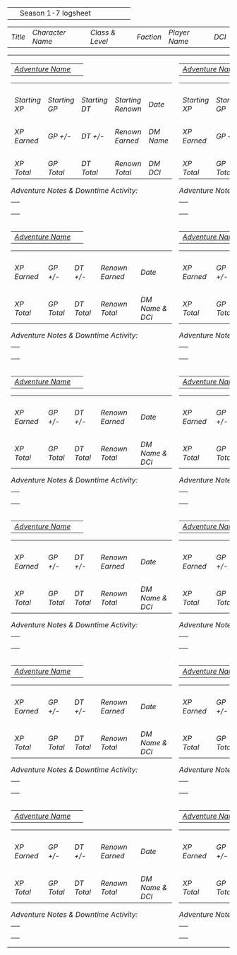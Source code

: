 |     |                     |     |     |     |     |
|-----|---------------------|-----|-----|-----|-----|
|     | Season 1-7 logsheet |     |     |     |     |

|         |                  |                 |           |               |       |
|---------|------------------|-----------------|-----------|---------------|-------|
| *Title* | *Character Name* | *Class & Level* | *Faction* | *Player Name* | *DCI* |

<table><tbody><tr class="odd"><td><table><tbody><tr class="odd"><td><em><u>Adventure Name</u></em></td><td> </td></tr></tbody></table><table><tbody><tr class="odd"><td> </td><td> </td><td> </td><td> </td><td> </td></tr><tr class="even"><td><em>Starting XP</em></td><td><em>Starting GP</em></td><td><em>Starting DT</em></td><td><em>Starting Renown</em></td><td><em>Date</em></td></tr><tr class="odd"><td> </td><td> </td><td> </td><td> </td><td> </td></tr><tr class="even"><td><em>XP Earned</em></td><td><em>GP +/-</em></td><td><em>DT +/-</em></td><td><em>Renown Earned</em></td><td><em>DM Name</em></td></tr><tr class="odd"><td> </td><td> </td><td> </td><td> </td><td> </td></tr><tr class="even"><td><em>XP Total</em></td><td><em>GP Total</em></td><td><em>DT Total</em></td><td><em>Renown Total</em></td><td><em>DM DCI</em></td></tr></tbody></table><p><em>Adventure Notes &amp; Downtime Activity:</em></p><table><tbody><tr class="odd"><td> </td></tr></tbody></table></td><td><table><tbody><tr class="odd"><td><em><u>Adventure Name</u></em></td><td> </td></tr></tbody></table><table><tbody><tr class="odd"><td> </td><td> </td><td> </td><td> </td><td> </td></tr><tr class="even"><td><em>Starting XP</em></td><td><em>Starting GP</em></td><td><em>Starting DT</em></td><td><em>Starting Renown</em></td><td><em>Date</em></td></tr><tr class="odd"><td> </td><td> </td><td> </td><td> </td><td> </td></tr><tr class="even"><td><em>XP Earned</em></td><td><em>GP +/-</em></td><td><em>DT +/-</em></td><td><em>Renown Earned</em></td><td><em>DM Name</em></td></tr><tr class="odd"><td> </td><td> </td><td> </td><td> </td><td> </td></tr><tr class="even"><td><em>XP Total</em></td><td><em>GP Total</em></td><td><em>DT Total</em></td><td><em>Renown Total</em></td><td><em>DM DCI</em></td></tr></tbody></table><p><em>Adventure Notes &amp; Downtime Activity:</em></p><table><tbody><tr class="odd"><td> </td></tr></tbody></table></td></tr><tr class="even"><td><table><tbody><tr class="odd"><td><em><u>Adventure Name</u></em></td><td> </td></tr></tbody></table><table><tbody><tr class="odd"><td> </td><td> </td><td> </td><td> </td><td> </td></tr><tr class="even"><td><em>XP Earned</em></td><td><em>GP +/-</em></td><td><em>DT +/-</em></td><td><em>Renown Earned</em></td><td><em>Date</em></td></tr><tr class="odd"><td> </td><td> </td><td> </td><td> </td><td> </td></tr><tr class="even"><td><em>XP Total</em></td><td><em>GP Total</em></td><td><em>DT Total</em></td><td><em>Renown Total</em></td><td><em>DM Name &amp; DCI</em></td></tr></tbody></table><p><em>Adventure Notes &amp; Downtime Activity:</em></p><table><tbody><tr class="odd"><td> </td></tr></tbody></table></td><td><table><tbody><tr class="odd"><td><em><u>Adventure Name</u></em></td><td> </td></tr></tbody></table><table><tbody><tr class="odd"><td> </td><td> </td><td> </td><td> </td><td> </td></tr><tr class="even"><td><em>XP Earned</em></td><td><em>GP +/-</em></td><td><em>DT +/-</em></td><td><em>Renown Earned</em></td><td><em>Date</em></td></tr><tr class="odd"><td> </td><td> </td><td> </td><td> </td><td> </td></tr><tr class="even"><td><em>XP Total</em></td><td><em>GP Total</em></td><td><em>DT Total</em></td><td><em>Renown Total</em></td><td><em>DM Name &amp; DCI</em></td></tr></tbody></table><p><em>Adventure Notes &amp; Downtime Activity:</em></p><table><tbody><tr class="odd"><td> </td></tr></tbody></table></td></tr><tr class="odd"><td><table><tbody><tr class="odd"><td><em><u>Adventure Name</u></em></td><td> </td></tr></tbody></table><table><tbody><tr class="odd"><td> </td><td> </td><td> </td><td> </td><td> </td></tr><tr class="even"><td><em>XP Earned</em></td><td><em>GP +/-</em></td><td><em>DT +/-</em></td><td><em>Renown Earned</em></td><td><em>Date</em></td></tr><tr class="odd"><td> </td><td> </td><td> </td><td> </td><td> </td></tr><tr class="even"><td><em>XP Total</em></td><td><em>GP Total</em></td><td><em>DT Total</em></td><td><em>Renown Total</em></td><td><em>DM Name &amp; DCI</em></td></tr></tbody></table><p><em>Adventure Notes &amp; Downtime Activity:</em></p><table><tbody><tr class="odd"><td> </td></tr></tbody></table></td><td><table><tbody><tr class="odd"><td><em><u>Adventure Name</u></em></td><td> </td></tr></tbody></table><table><tbody><tr class="odd"><td> </td><td> </td><td> </td><td> </td><td> </td></tr><tr class="even"><td><em>XP Earned</em></td><td><em>GP +/-</em></td><td><em>DT +/-</em></td><td><em>Renown Earned</em></td><td><em>Date</em></td></tr><tr class="odd"><td> </td><td> </td><td> </td><td> </td><td> </td></tr><tr class="even"><td><em>XP Total</em></td><td><em>GP Total</em></td><td><em>DT Total</em></td><td><em>Renown Total</em></td><td><em>DM Name &amp; DCI</em></td></tr></tbody></table><p><em>Adventure Notes &amp; Downtime Activity:</em></p><table><tbody><tr class="odd"><td> </td></tr></tbody></table></td></tr><tr class="even"><td><table><tbody><tr class="odd"><td><em><u>Adventure Name</u></em></td><td> </td></tr></tbody></table><table><tbody><tr class="odd"><td> </td><td> </td><td> </td><td> </td><td> </td></tr><tr class="even"><td><em>XP Earned</em></td><td><em>GP +/-</em></td><td><em>DT +/-</em></td><td><em>Renown Earned</em></td><td><em>Date</em></td></tr><tr class="odd"><td> </td><td> </td><td> </td><td> </td><td> </td></tr><tr class="even"><td><em>XP Total</em></td><td><em>GP Total</em></td><td><em>DT Total</em></td><td><em>Renown Total</em></td><td><em>DM Name &amp; DCI</em></td></tr></tbody></table><p><em>Adventure Notes &amp; Downtime Activity:</em></p><table><tbody><tr class="odd"><td> </td></tr></tbody></table></td><td><table><tbody><tr class="odd"><td><em><u>Adventure Name</u></em></td><td> </td></tr></tbody></table><table><tbody><tr class="odd"><td> </td><td> </td><td> </td><td> </td><td> </td></tr><tr class="even"><td><em>XP Earned</em></td><td><em>GP +/-</em></td><td><em>DT +/-</em></td><td><em>Renown Earned</em></td><td><em>Date</em></td></tr><tr class="odd"><td> </td><td> </td><td> </td><td> </td><td> </td></tr><tr class="even"><td><em>XP Total</em></td><td><em>GP Total</em></td><td><em>DT Total</em></td><td><em>Renown Total</em></td><td><em>DM Name &amp; DCI</em></td></tr></tbody></table><p><em>Adventure Notes &amp; Downtime Activity:</em></p><table><tbody><tr class="odd"><td> </td></tr></tbody></table></td></tr><tr class="odd"><td><table><tbody><tr class="odd"><td><em><u>Adventure Name</u></em></td><td> </td></tr></tbody></table><table><tbody><tr class="odd"><td> </td><td> </td><td> </td><td> </td><td> </td></tr><tr class="even"><td><em>XP Earned</em></td><td><em>GP +/-</em></td><td><em>DT +/-</em></td><td><em>Renown Earned</em></td><td><em>Date</em></td></tr><tr class="odd"><td> </td><td> </td><td> </td><td> </td><td> </td></tr><tr class="even"><td><em>XP Total</em></td><td><em>GP Total</em></td><td><em>DT Total</em></td><td><em>Renown Total</em></td><td><em>DM Name &amp; DCI</em></td></tr></tbody></table><p><em>Adventure Notes &amp; Downtime Activity:</em></p><table><tbody><tr class="odd"><td> </td></tr></tbody></table></td><td><table><tbody><tr class="odd"><td><em><u>Adventure Name</u></em></td><td> </td></tr></tbody></table><table><tbody><tr class="odd"><td> </td><td> </td><td> </td><td> </td><td> </td></tr><tr class="even"><td><em>XP Earned</em></td><td><em>GP +/-</em></td><td><em>DT +/-</em></td><td><em>Renown Earned</em></td><td><em>Date</em></td></tr><tr class="odd"><td> </td><td> </td><td> </td><td> </td><td> </td></tr><tr class="even"><td><em>XP Total</em></td><td><em>GP Total</em></td><td><em>DT Total</em></td><td><em>Renown Total</em></td><td><em>DM Name &amp; DCI</em></td></tr></tbody></table><p><em>Adventure Notes &amp; Downtime Activity:</em></p><table><tbody><tr class="odd"><td> </td></tr></tbody></table></td></tr><tr class="even"><td><table><tbody><tr class="odd"><td><em><u>Adventure Name</u></em></td><td> </td></tr></tbody></table><table><tbody><tr class="odd"><td> </td><td> </td><td> </td><td> </td><td> </td></tr><tr class="even"><td><em>XP Earned</em></td><td><em>GP +/-</em></td><td><em>DT +/-</em></td><td><em>Renown Earned</em></td><td><em>Date</em></td></tr><tr class="odd"><td> </td><td> </td><td> </td><td> </td><td> </td></tr><tr class="even"><td><em>XP Total</em></td><td><em>GP Total</em></td><td><em>DT Total</em></td><td><em>Renown Total</em></td><td><em>DM Name &amp; DCI</em></td></tr></tbody></table><p><em>Adventure Notes &amp; Downtime Activity:</em></p><table><tbody><tr class="odd"><td> </td></tr></tbody></table></td><td><table><tbody><tr class="odd"><td><em><u>Adventure Name</u></em></td><td> </td></tr></tbody></table><table><tbody><tr class="odd"><td> </td><td> </td><td> </td><td> </td><td> </td></tr><tr class="even"><td><em>XP Earned</em></td><td><em>GP +/-</em></td><td><em>DT +/-</em></td><td><em>Renown Earned</em></td><td><em>Date</em></td></tr><tr class="odd"><td> </td><td> </td><td> </td><td> </td><td> </td></tr><tr class="even"><td><em>XP Total</em></td><td><em>GP Total</em></td><td><em>DT Total</em></td><td><em>Renown Total</em></td><td><em>DM Name &amp; DCI</em></td></tr></tbody></table><p><em>Adventure Notes &amp; Downtime Activity:</em></p><table><tbody><tr class="odd"><td> </td></tr></tbody></table></td></tr></tbody></table>

